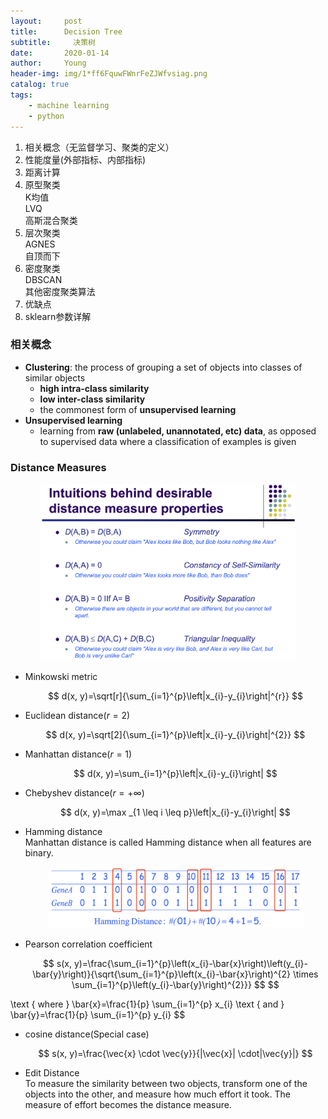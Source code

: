 ```yaml
---
layout:     post
title:      Decision Tree
subtitle:     决策树
date:       2020-01-14
author:     Young
header-img: img/1*ff6FquwFWnrFeZJWfvsiag.png
catalog: true
tags:
    - machine learning
    - python
---
```


1. 相关概念（无监督学习、聚类的定义）  
2. 性能度量(外部指标、内部指标)  
3. 距离计算  
4. 原型聚类  
    K均值  
    LVQ  
    高斯混合聚类  
5. 层次聚类  
    AGNES  
    自顶而下  
6. 密度聚类  
    DBSCAN  
    其他密度聚类算法  
7. 优缺点  
8. sklearn参数详解  





### 相关概念

- **Clustering**: the process of grouping a set of objects into classes of similar objects
  - **high intra-class similarity** 
  - **low inter-class similarity** 
  - the commonest form of **unsupervised learning**
- **Unsupervised learning** 
  - learning from **raw (unlabeled, unannotated, etc) data**, as opposed to supervised data where a classification of examples is given

### Distance Measures

<p align="center">
  <img src="https://github.com/Julian-young/Julian-young.github.io/raw/dev-jiale/img/WX20200115-224253@2x.png" style="zoom:40%" />
</p>

- Minkowski metric
  <p align="center">
  $$
  d(x, y)=\sqrt[r]{\sum_{i=1}^{p}\left|x_{i}-y_{i}\right|^{r}}
  $$
  </p>
  
- Euclidean distance($r=2$)
  <p align="center">
  $$
  d(x, y)=\sqrt[2]{\sum_{i=1}^{p}\left|x_{i}-y_{i}\right|^{2}}
  $$
  </p>
  
- Manhattan distance($r=1$)
  <p align="center">
  $$
  d(x, y)=\sum_{i=1}^{p}\left|x_{i}-y_{i}\right|
  $$
  </p>
  
- Chebyshev distance($r=+\infty$)
  <p align="center">
  $$
  d(x, y)=\max _{1 \leq i \leq p}\left|x_{i}-y_{i}\right|
  $$
  </p>
  
- Hamming distance
  <br>
  Manhattan distance is called Hamming distance when all features are binary.
  <p align="center">
    <img src="https://github.com/Julian-young/Julian-young.github.io/raw/dev-jiale/img/WX20200115-225620@2x.png" style="zoom:40%" />
  </p>

- Pearson correlation coefficient
  <p align="center">
  $$
  s(x, y)=\frac{\sum_{i=1}^{p}\left(x_{i}-\bar{x}\right)\left(y_{i}-\bar{y}\right)}{\sqrt{\sum_{i=1}^{p}\left(x_{i}-\bar{x}\right)^{2} \times \sum_{i=1}^{p}\left(y_{i}-\bar{y}\right)^{2}}}
  $$
  $$
\text { where } \bar{x}=\frac{1}{p} \sum_{i=1}^{p} x_{i} \text { and } \bar{y}=\frac{1}{p} \sum_{i=1}^{p} y_{i}
  $$
  </p>
  
- cosine distance(Special case)
  <p align="center">
  $$
  s(x, y)=\frac{\vec{x} \cdot \vec{y}}{|\vec{x}| \cdot|\vec{y}|}
  $$
  </p>
  
- Edit Distance
  <br>
  To measure the similarity between two objects, transform one of the objects into the other, and measure how much effort it took. The measure of effort becomes the distance measure.